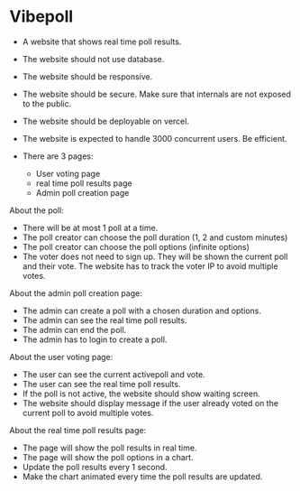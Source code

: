 # Vibepoll

- A website that shows real time poll results.
- The website should not use database.
- The website should be responsive.
- The website should be secure. Make sure that internals are not exposed to the public.
- The website should be deployable on vercel.
- The website is expected to handle 3000 concurrent users. Be efficient.

- There are 3 pages:
    - User voting page
    - real time poll results page
    - Admin poll creation page

About the poll:
- There will be at most 1 poll at a time.
- The poll creator can choose the poll duration (1, 2 and custom minutes)
- The poll creator can choose the poll options (infinite options)
- The voter does not need to sign up. They will be shown the current poll and their vote. The website has to track the voter IP to avoid multiple votes.

About the admin poll creation page:
- The admin can create a poll with a chosen duration and options.
- The admin can see the real time poll results.
- The admin can end the poll.
- The admin has to login to create a poll.

About the user voting page:
- The user can see the current activepoll and vote.
- The user can see the real time poll results.
- If the poll is not active, the website should show waiting screen.
- The website should display message if the user already voted on the current poll to avoid multiple votes.

About the real time poll results page:
- The page will show the poll results in real time.
- The page will show the poll options in a chart.
- Update the poll results every 1 second.
- Make the chart animated every time the poll results are updated.





